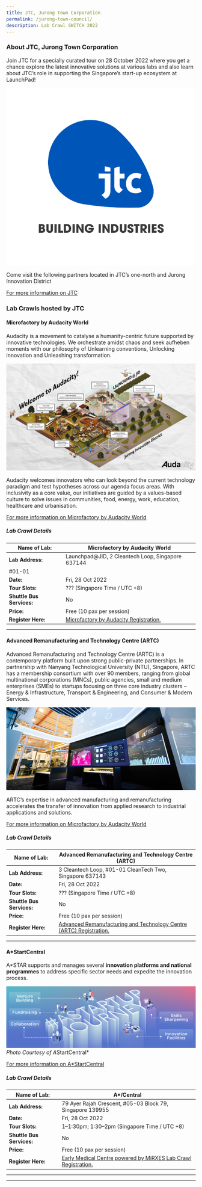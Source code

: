 ```yaml
---
title: JTC, Jurong Town Corporation
permalink: /jurong-town-council/
description: Lab Crawl SWITCH 2022
---
```

### **About JTC, Jurong Town Corporation** 

Join JTC for a specially curated tour on 28 October 2022 where you get a chance explore the latest innovative solutions at various labs and also learn about JTC’s role in supporting the Singapore’s start-up ecosystem at LaunchPad!

![JTC Lab Crawl SWITCH 2022](/images/JTC%20-%20Ashley%20Leow%20Shin%20Yee.png)

Come visit the following partners located in JTC’s one-north and Jurong Innovation District

[For more information on JTC](https://estates.jtc.gov.sg/jid?utm_source=Google&utm_medium=JIDBrand&utm_campaign=JTCLocations&gclid=Cj0KCQjw4omaBhDqARIsADXULuUrZEszRaq25BTu3i1-YdXWteEXEqHdpG8-alPche7zpmOSDpawVZcaAlC3EALw_wcB)

### **Lab Crawls hosted by JTC**

#### **Microfactory by Audacity World**

Audacity is a movement to catalyse a humanity-centric future supported by innovative technologies. We orchestrate amidst chaos and seek aufheben moments with our philosophy of Unlearning conventions, Unlocking innovation and Unleashing transformation.

![Audacity Lab Crawl SWITCH 2022](/images/Audacity-Permacolony.jpeg)

Audacity welcomes innovators who can look beyond the current technology paradigm and test hypotheses across our agenda focus areas. With inclusivity as a core value, our initiatives are guided by a values-based culture to solve issues in communities, food, energy, work, education, healthcare and urbanisation.

[For more information on Microfactory by Audacity World](https://audacity.world/microfactory/)

##### **Lab Crawl Details**

| **Name of Lab:** | Microfactory by Audacity World |
| -------- | -------- |
| **Lab Address:** | Launchpad@JID, 2 Cleantech Loop, Singapore 637144  
#01-01 |
|**Date:** | Fri, 28 Oct 2022 |
|**Tour Slots:** | ??? (Singapore Time / UTC +8) |
|**Shuttle Bus Services:** | No |
|**Price:** | Free (10 pax per session) |
|**Register Here:** | [Microfactory by Audacity Registration.](https://docs.google.com/forms/d/e/1FAIpQLSe4D13Tp1G9vRhatcpNDfOvR6howur8V_cP4J3vUa0dEFPqBQ/viewform) |

***

#### **Advanced Remanufacturing and Technology Centre (ARTC)**

Advanced Remanufacturing and Technology Centre (ARTC) is a contemporary platform built upon strong public-private partnerships. In partnership with Nanyang Technological University (NTU), Singapore, ARTC has a membership consortium with over 90 members, ranging from global multinational corporations (MNCs), public agencies, small and medium enterprises (SMEs) to startups focusing on three core industry clusters – Energy & Infrastructure, Transport & Engineering, and Consumer & Modern Services. 

![A*Star Lab Crawl SWITCH 2022](/images/Astar.jpg)

ARTC’s expertise in advanced manufacturing and remanufacturing accelerates the transfer of innovation from applied research to industrial applications and solutions.

[For more information on Microfactory by Audacity World](https://audacity.world/microfactory/)

##### **Lab Crawl Details**

| **Name of Lab:** | Advanced Remanufacturing and Technology Centre (ARTC) |
| -------- | -------- |
| **Lab Address:** | 3 Cleantech Loop, #01-01 CleanTech Two, Singapore 637143 |
|**Date:** | Fri, 28 Oct 2022 |
|**Tour Slots:** | ??? (Singapore Time / UTC +8) |
|**Shuttle Bus Services:** | No |
|**Price:** | Free (10 pax per session) |
|**Register Here:** | [Advanced Remanufacturing and Technology Centre (ARTC) Registration.](https://docs.google.com/forms/d/e/1FAIpQLSe4D13Tp1G9vRhatcpNDfOvR6howur8V_cP4J3vUa0dEFPqBQ/viewform) |

***

#### **A*StartCentral**

A\*STAR supports and manages several **innovation platforms and national programmes** to address specific sector needs and expedite the innovation process.

![aStar ](/images/astart-web-banner_1.png)
*Photo Courtesy of A*StartCentral*

[For more information on A*StartCentral](https://www.a-star.edu.sg/enterprise/innovation-platforms/a-startcentral)

##### **Lab Crawl Details**

| **Name of Lab:** | A*/Central |
| -------- | -------- |
| **Lab Address:** | 79 Ayer Rajah Crescent, #05-03 Block 79, Singapore 139955 |
|**Date:** | Fri, 28 Oct 2022 |
|**Tour Slots:** | 1–1:30pm; 1:30–2pm (Singapore Time / UTC +8) |
|**Shuttle Bus Services:** | No |
|**Price:** | Free (10 pax per session) |
|**Register Here:** | [Early Medical Centre powered by MiRXES Lab Crawl Registration.](https://docs.google.com/forms/d/e/1FAIpQLSe4D13Tp1G9vRhatcpNDfOvR6howur8V_cP4J3vUa0dEFPqBQ/viewform) |

***

***